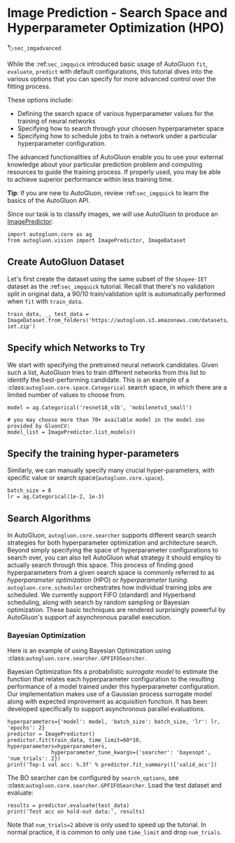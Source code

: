 # Image Prediction - Search Space and Hyperparameter Optimization (HPO)
:label:`sec_imgadvanced`

While the :ref:`sec_imgquick` introduced basic usage of AutoGluon `fit`, `evaluate`, `predict` with default configurations, this tutorial dives into the various options that you can specify for more advanced control over the fitting process.

These options include:
- Defining the search space of various hyperparameter values for the training of neural networks
- Specifying how to search through your choosen hyperparameter space
- Specifying how to schedule jobs to train a network under a particular hyperparameter configuration.

The advanced functionalities of AutoGluon enable you to use your external knowledge about your particular prediction problem and computing resources to guide the training process. If properly used, you may be able to achieve superior performance within less training time.

**Tip**: If you are new to AutoGluon, review :ref:`sec_imgquick` to learn the basics of the AutoGluon API.

Since our task is to classify images, we will use AutoGluon to produce an [ImagePredictor](../../api/autogluon.predictor.html#autogluon.vision.ImagePredictor):

```{.python .input}
import autogluon.core as ag
from autogluon.vision import ImagePredictor, ImageDataset
```

## Create AutoGluon Dataset

Let's first create the dataset using the same subset of the `Shopee-IET` dataset as the :ref:`sec_imgquick` tutorial.
Recall that there's no validation split in original data, a 90/10 train/validation split is automatically performed when `fit` with `train_data`.

```{.python .input}
train_data, _, test_data = ImageDataset.from_folders('https://autogluon.s3.amazonaws.com/datasets/shopee-iet.zip')
```

## Specify which Networks to Try

We start with specifying the pretrained neural network candidates.
Given such a list, AutoGluon tries to train different networks from this list to identify the best-performing candidate.
This is an example of a :class:`autogluon.core.space.Categorical` search space, in which there are a limited number of values to choose from.

```{.python .input}
model = ag.Categorical('resnet18_v1b', 'mobilenetv3_small')

# you may choose more than 70+ available model in the model zoo provided by GluonCV:
model_list = ImagePredictor.list_models()
```

## Specify the training hyper-parameters

Similarly, we can manually specify many crucial hyper-parameters, with specific value or search space(`autogluon.core.space`).


```{.python .input}
batch_size = 8
lr = ag.Categorical(1e-2, 1e-3)
```

## Search Algorithms

In AutoGluon, `autogluon.core.searcher` supports different search search strategies for both hyperparameter optimization and architecture search.
Beyond simply specifying the space of hyperparameter configurations to search over, you can also tell AutoGluon what strategy it should employ to actually search through this space.
This process of finding good hyperparameters from a given search space is commonly referred to as *hyperparameter optimization* (HPO) or *hyperparameter tuning*.
`autogluon.core.scheduler` orchestrates how individual training jobs are scheduled.
We currently support FIFO (standard) and Hyperband scheduling, along with search
by random sampling or Bayesian optimization. These basic techniques are rendered
surprisingly powerful by AutoGluon's support of asynchronous parallel execution.

### Bayesian Optimization

Here is an example of using Bayesian Optimization using :class:`autogluon.core.searcher.GPFIFOSearcher`.

Bayesian Optimization fits a probabilistic *surrogate model* to estimate the
function that relates each hyperparameter configuration to the resulting performance
of a model trained under this hyperparameter configuration. Our implementation makes
use of a Gaussian process surrogate model along with expected improvement as
acquisition function. It has been developed specifically to support asynchronous
parallel evaluations.

```{.python .input}
hyperparameters={'model': model, 'batch_size': batch_size, 'lr': lr, 'epochs': 2}
predictor = ImagePredictor()
predictor.fit(train_data, time_limit=60*10, hyperparameters=hyperparameters,
              hyperparameter_tune_kwargs={'searcher': 'bayesopt', 'num_trials': 2})
print('Top-1 val acc: %.3f' % predictor.fit_summary()['valid_acc'])
```

The BO searcher can be configured by `search_options`, see
:class:`autogluon.core.searcher.GPFIFOSearcher`. Load the test dataset and evaluate:

```{.python .input}
results = predictor.evaluate(test_data)
print('Test acc on hold-out data:', results)
```

Note that `num_trials=2` above is only used to speed up the tutorial. In normal
practice, it is common to only use `time_limit` and drop `num_trials`.
